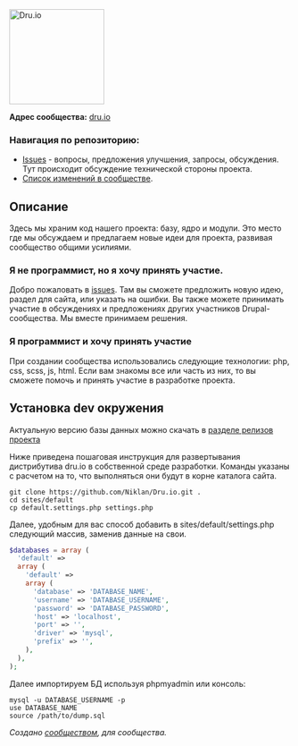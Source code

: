 <a href="http://dru.io" title="Русскоязычное сообщество Drupal" alt="Русскоязычное сообщество Drupal">
<img src="http://dru.io/sites/all/themes/druiot/logo.png" alt="Dru.io" width="170" />
</a>

**Адрес сообщества:** <a href="http://dru.io" title="Русскоязычное сообщество Drupal">dru.io</a>

### Навигация по репозиторию:
- [Issues](https://github.com/Niklan/Dru.io/issues) - вопросы, предложения улучшения, запросы, обсуждения. Тут происходит обсуждение технической стороны проекта.
- [Список изменений в сообществе](https://github.com/Niklan/Dru.io/wiki/%D0%A1%D0%BF%D0%B8%D1%81%D0%BE%D0%BA-%D0%BE%D0%B1%D0%BD%D0%BE%D0%B2%D0%BB%D0%B5%D0%BD%D0%B8%D0%B9-2015).

## Описание

Здесь мы храним код нашего проекта: базу, ядро и модули.
Это место где мы обсуждаем и предлагаем новые идеи для проекта, развивая сообщество общими усилиями.

### Я не программист, но я хочу принять участие.

Добро пожаловать в [issues](https://github.com/Niklan/Dru.io/issues). Там вы сможете предложить новую идею, раздел для сайта, или указать на ошибки. Вы также можете принимать участие в обсуждениях и предложениях других участников Drupal-сообщества. Мы вместе принимаем решения.

### Я программист и хочу принять участие

При создании сообщества использовались следующие технологии: php, css, scss, js, html. Если вам знакомы все или часть из них, то вы сможете помочь и принять участие в разработке проекта. 


## Установка dev окружения

Актуальную версию базы данных можно скачать в [разделе релизов проекта](https://github.com/Niklan/Dru.io/releases)

Ниже приведена пошаговая инструкция для развертывания дистрибутива dru.io в собственной среде разработки. Команды указаны с расчетом на то, что выполняться они будут в корне каталога сайта.

~~~
git clone https://github.com/Niklan/Dru.io.git .
cd sites/default
cp default.settings.php settings.php
~~~

Далее, удобным для вас способ добавить в sites/default/settings.php следующий массив, заменив данные на свои.

~~~php
$databases = array (
  'default' => 
  array (
    'default' => 
    array (
      'database' => 'DATABASE_NAME',
      'username' => 'DATABASE_USERNAME',
      'password' => 'DATABASE_PASSWORD',
      'host' => 'localhost',
      'port' => '',
      'driver' => 'mysql',
      'prefix' => '',
    ),
  ),
);
~~~

Далее импортируем БД используя phpmyadmin или консоль:

~~~
mysql -u DATABASE_USERNAME -p
use DATABASE_NAME
source /path/to/dump.sql
~~~


*Создано [сообществом](https://github.com/Niklan/Dru.io/graphs/contributors), для сообщества.*
